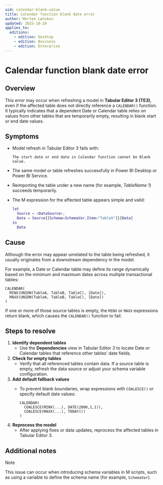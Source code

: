 ```yaml
---
uid: calendar-blank-value
title: Calendar function blank date error
author: Morten Lønskov
updated: 2025-10-20
applies_to:
  editions:
    - edition: Desktop
    - edition: Business
    - edition: Enterprise
---
```


# Calendar function blank date error


## Overview
This error may occur when refreshing a model in **Tabular Editor 3 (TE3)**, even if the affected table does not directly reference a `CALENDAR()` function. It typically indicates that a dependent Date or Calendar table relies on values from other tables that are temporarily empty, resulting in blank start or end date values.

## Symptoms

- Model refresh in Tabular Editor 3 fails with:

  ```
  The start date or end date in Calendar function cannot be Blank value.
  ```

- The same model or table refreshes successfully in Power BI Desktop or Power BI Service.
- Reimporting the table under a new name (for example, *TableName 1*) succeeds temporarily.
- The M expression for the affected table appears simple and valid:

  ```m
  let
    Source = <DataSource>,
    Data = Source{[Schema=SchemaVar,Item="TableX"]}[Data]
  in
    Data
  ```

## Cause
Although the error may appear unrelated to the table being refreshed, it usually originates from a downstream dependency in the model.

For example, a Date or Calendar table may define its range dynamically based on the minimum and maximum dates across multiple transactional tables:

```dax
CALENDAR(
  MINX(UNION(TableA, TableB, TableC), [Date]),
  MAXX(UNION(TableA, TableB, TableC), [Date])
)
```

If one or more of those source tables is empty, the `MINX` or `MAXX` expressions return blank, which causes the `CALENDAR()` function to fail.

## Steps to resolve
1. **Identify dependent tables**
   - Use the **Dependencies** view in Tabular Editor 3 to locate Date or Calendar tables that reference other tables’ date fields.
2. **Check for empty tables**
   - Verify that all referenced tables contain data. If a source table is empty, refresh the data source or adjust your schema variable configuration.
3. **Add default fallback values**
   - To prevent blank boundaries, wrap expressions with `COALESCE()` or specify default date values:

     ```dax
     CALENDAR(
       COALESCE(MINX(...), DATE(2000,1,1)),
       COALESCE(MAXX(...), TODAY())
     )
     ```
4. **Reprocess the model**
   - After applying fixes or data updates, reprocess the affected tables in Tabular Editor 3.

## Additional notes
> [!NOTE]
> This issue can occur when introducing schema variables in M scripts, such as using a variable to define the schema name (for example, `SchemaVar`).